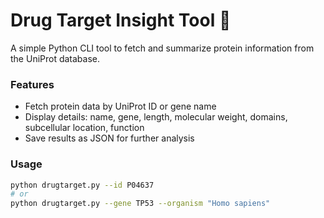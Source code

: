 # Drug Target Insight Tool 🧬

A simple Python CLI tool to fetch and summarize protein information from the UniProt database.

### Features
- Fetch protein data by UniProt ID or gene name
- Display details: name, gene, length, molecular weight, domains, subcellular location, function
- Save results as JSON for further analysis

### Usage
```bash
python drugtarget.py --id P04637
# or
python drugtarget.py --gene TP53 --organism "Homo sapiens"
